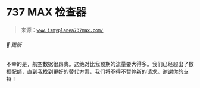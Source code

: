 <!--yml

category: 未分类

date: 2024-05-27 14:37:50

-->

# 737 MAX 检查器

> 来源：[`www.ismyplanea737max.com/`](https://www.ismyplanea737max.com/)

###### 🚨 更新

不幸的是，航空数据很昂贵。这绝对比我预期的流量要大得多。我们已经超出了数据配额，直到我找到更好的替代方案，我们将不得不暂停新的请求。谢谢你的支持！
